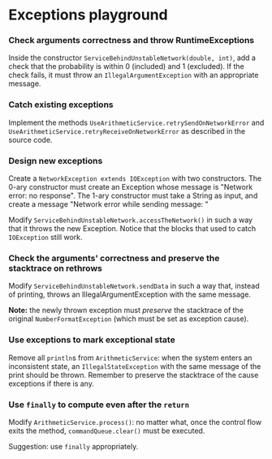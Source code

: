 # Exceptions playground

### Check arguments correctness and throw RuntimeExceptions

Inside the constructor `ServiceBehindUnstableNetwork(double, int)`,
add a check that the probability is within 0 (included) and 1 (excluded).
If the check fails, it must throw an `IllegalArgumentException` with an appropriate message.

### Catch existing exceptions

Implement the methods `UseArithmeticService.retrySendOnNetworkError`
and `UseArithmeticService.retryReceiveOnNetworkError`
as described in the source code.

### Design new exceptions

Create a `NetworkException extends IOException` with two constructors.
The 0-ary constructor must create an Exception whose message is "Network error: no response".
The 1-ary constructor must take a String as input, and create a message "Network error while sending message: <message>"

Modify `ServiceBehindUnstableNetwork.accessTheNetwork()`
in such a way that it throws the new Exception.
Notice that the blocks that used to catch `IOException` still work.

### Check the arguments' correctness and preserve the stacktrace on rethrows

Modify `ServiceBehindUnstableNetwork.sendData` in such a way that,
instead of printing, throws an IllegalArgumentException with the same message.

**Note:** the newly thrown exception must *preserve* the stacktrace of the original
`NumberFormatException` (which must be set as exception cause).

### Use exceptions to mark exceptional state

Remove all `println`s from `ArithmeticService`: when the system enters an inconsistent state,
an `IllegalStateException` with the same message of the print should be thrown.
Remember to preserve the stacktrace of the cause exceptions if there is any.

### Use `finally` to compute even after the `return`

Modify `ArithmeticService.process()`:
no matter what, once the control flow exits the method,
`commandQueue.clear()` must be executed.

Suggestion: use `finally` appropriately.
